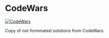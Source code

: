 # CodeWars
[![CodeWars](https://www.codewars.com/users/paszymaja/badges/large)](https://www.codewars.com/users/paszymaja)

Copy of not formmated solutions from CodeWars.
